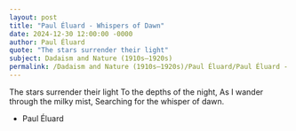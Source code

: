 ```yaml
---
layout: post
title: "Paul Éluard - Whispers of Dawn"
date: 2024-12-30 12:00:00 -0000
author: Paul Éluard
quote: "The stars surrender their light"
subject: Dadaism and Nature (1910s–1920s)
permalink: /Dadaism and Nature (1910s–1920s)/Paul Éluard/Paul Éluard - Whispers of Dawn
---
```


The stars surrender their light
To the depths of the night,
As I wander through the milky mist,
Searching for the whisper of dawn.

- Paul Éluard
